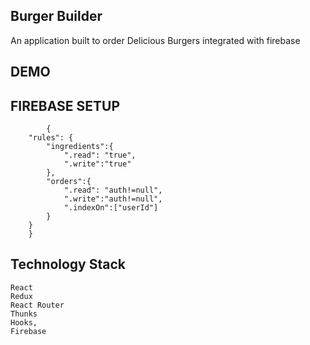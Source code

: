 ## Burger Builder

An application built to order Delicious Burgers integrated with firebase

## DEMO

## FIREBASE SETUP

            {
        "rules": {
            "ingredients":{
                ".read": "true",
                ".write":"true"
            },
            "orders":{
                ".read": "auth!=null",
                ".write":"auth!=null",
                ".indexOn":["userId"]
            }
        }
        }

## Technology Stack

    React
    Redux
    React Router
    Thunks
    Hooks,
    Firebase
